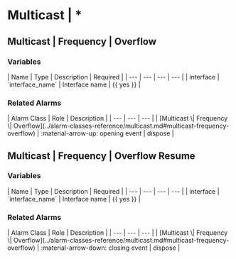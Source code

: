 # Multicast | *


## Multicast | Frequency | Overflow




<h3>Variables</h3>
| Name | Type | Description | Required |
| --- | --- | --- | --- |
| interface | `interface_name` | Interface name | {{ yes }} |


<h3>Related Alarms</h3>
| Alarm Class | Role | Description |
| --- | --- | --- |
| [Multicast \| Frequency \| Overflow](../alarm-classes-reference/multicast.md#multicast-frequency-overflow) | :material-arrow-up: opening event | dispose |



## Multicast | Frequency | Overflow Resume




<h3>Variables</h3>
| Name | Type | Description | Required |
| --- | --- | --- | --- |
| interface | `interface_name` | Interface name | {{ yes }} |


<h3>Related Alarms</h3>
| Alarm Class | Role | Description |
| --- | --- | --- |
| [Multicast \| Frequency \| Overflow](../alarm-classes-reference/multicast.md#multicast-frequency-overflow) | :material-arrow-down: closing event | dispose |


